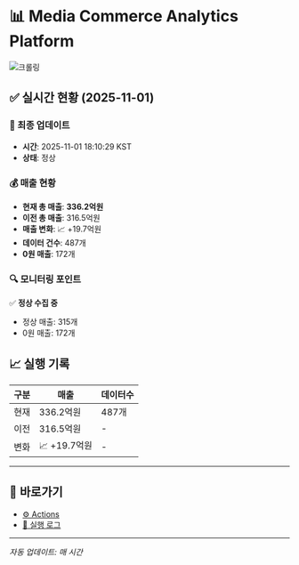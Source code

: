 # 📊 Media Commerce Analytics Platform

![크롤링](https://img.shields.io/badge/크롤링-정상-green)

## ✅ 실시간 현황 (2025-11-01)

### 📍 최종 업데이트
- **시간**: 2025-11-01 18:10:29 KST
- **상태**: 정상

### 💰 매출 현황
- **현재 총 매출**: **336.2억원**
- **이전 총 매출**: 316.5억원
- **매출 변화**: 📈 +19.7억원
- **데이터 건수**: 487개
- **0원 매출**: 172개

### 🔍 모니터링 포인트

✅ **정상 수집 중**
- 정상 매출: 315개
- 0원 매출: 172개


## 📈 실행 기록

| 구분 | 매출 | 데이터수 |
|------|------|----------|
| 현재 | 336.2억원 | 487개 |
| 이전 | 316.5억원 | - |
| 변화 | 📈 +19.7억원 | - |

---

## 🔗 바로가기

- [⚙️ Actions](../../actions)
- [📝 실행 로그](../../actions/workflows/daily_scraping.yml)

---

*자동 업데이트: 매 시간*
